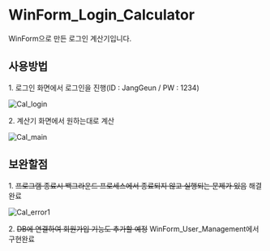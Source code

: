 # WinForm_Login_Calculator
WinForm으로 만든 로그인 계산기입니다.

## 사용방법

1\. 로그인 화면에서 로그인을 진행(ID : JangGeun / PW : 1234)


![Cal_login](https://user-images.githubusercontent.com/122774092/226604502-828f2eeb-7843-48a6-a354-173a39f728b7.JPG)


2\. 계산기 화면에서 원하는대로 계산


![Cal_main](https://user-images.githubusercontent.com/122774092/226604679-e1f146cc-5116-42b4-98d9-08838201d43d.JPG)


## 보완할점

1\. ~~프로그램 종료시 백그라운드 프로세스에서 종료되지 않고 실행되는 문제가 있음~~ 해결완료


![Cal_error1](https://user-images.githubusercontent.com/122774092/226606008-35330cc7-0a26-45c9-af73-dea948c3dad7.JPG)


2\. ~~DB에 연결하여 회원가입 기능도 추가할 예정~~ WinForm_User_Management에서 구현완료
